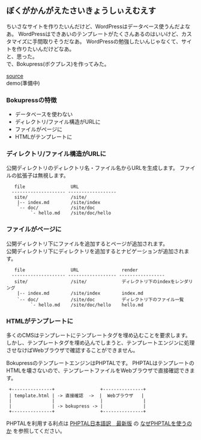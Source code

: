 ぼくがかんがえたさいきょうしぃえむえす
-----------

ちいさなサイトを作りたいんだけど、WordPressはデータベース使うんだよなあ。
WordPressはできあいのテンプレートがたくさんあるのはいいけど、カスタマイズに手間取りそうだなあ。
WordPressの勉強したいんじゃなくて、サイトを作りたいんだけどなあ。  
と、思った。  
で、Bokupress(ボクプレス)を作ってみた。

[source](https://github.com/tjtjtj/bokupress)  
demo(準備中)


### Bokupressの特徴

- データベースを使わない
- ディレクトリ/ファイル構造がURLに
- ファイルがページに
- HTMLがテンプレートに


### ディレクトリ/ファイル構造がURLに

公開ディレクトリのディレクトリ名・ファイル名からURLを生成します。
ファイルの拡張子は無視します。

~~~
   file                 URL                
  -------------------- ------------------
   site/                /site/
    |-- index.md        /site/index
    `-- doc/            /site/doc
         `- hello.md    /site/doc/hello
~~~



### ファイルがページに

公開ディレクトリ下にファイルを追加するとページが追加されます。  
公開ディレクトリ下にディレクトリを追加するとナビゲーションが追加されます。

~~~
   file                 URL                render
  -------------------- ------------------ -----------------
   site/                /site/             ディレクトリ下のindexをレンダリング
    |-- index.md        /site/index        index.md
    `-- doc/            /site/doc          ディレクトリ下のファイル一覧
         `- hello.md    /site/doc/hello    hello.md
~~~

### HTMLがテンプレートに

多くのCMSはテンプレートにテンプレートタグを埋め込むことを要求します。
しかし、テンプレートタグを埋め込んでしまうと、テンプレートエンジンに処理させなけばWebブラウザで確認することができません。

BokupressのテンプレートエンジンはPHPTALです。
PHPTALはテンプレートのHTMLを壊さないので、テンプレートファイルをWebブラウザで直接確認できます。

~~~
 +---------------+                 +---------------+
 | template.html | -> 直接確認  ->  |  Webブラウザ   |
 |               |                 |               |
 |               | -> bokupress -> |               |
 +---------------+                 +---------------+
~~~

PHPTALを利用する利点は
[PHPTAL日本語訳　最新版](http://labs.wardish.jp/archives/70.html)
の
[なぜPHPTALを使うのか](http://labs.wardish.jp/archives/70.html#whyusingphptal)
を参照してください。

